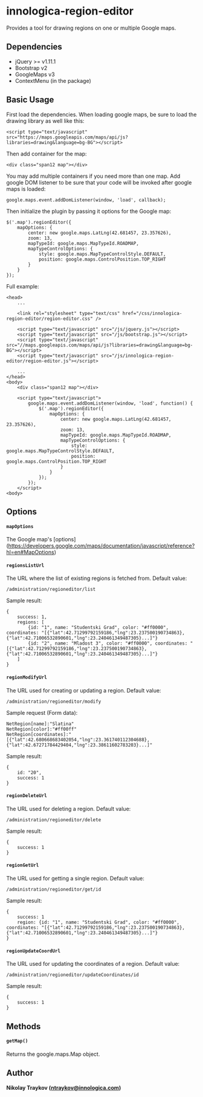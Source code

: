 # innologica-region-editor

Provides a tool for drawing regions on one or multiple Google maps.

## Dependencies

* jQuery >= v1.11.1
* Bootstrap v2
* GoogleMaps v3
* ContextMenu (in the package)

## Basic Usage

First load the dependencies. When loading google maps, be sure to load the drawing library as well like this:

    <script type="text/javascript" src="https://maps.googleapis.com/maps/api/js?libraries=drawing&language=bg-BG"></script>

Then add container for the map:

    <div class="span12 map"></div>

You may add multiple containers if you need more than one map.
Add google DOM listener to be sure that your code will be invoked after google maps is loaded:

    google.maps.event.addDomListener(window, 'load', callback);

Then initialize the plugin by passing it options for the Google map:

    $('.map').regionEditor({
        mapOptions: {
            center: new google.maps.LatLng(42.681457, 23.357626),
            zoom: 13,
            mapTypeId: google.maps.MapTypeId.ROADMAP,
            mapTypeControlOptions: {
                style: google.maps.MapTypeControlStyle.DEFAULT,
                position: google.maps.ControlPosition.TOP_RIGHT
            }
        }
    });

Full example:

    <head>
        ...

        <link rel="stylesheet" type="text/css" href="/css/innologica-region-editor/region-editor.css" />

        <script type="text/javascript" src="/js/jquery.js"></script>
        <script type="text/javascript" src="/js/bootstrap.js"></script>
        <script type="text/javascript" src="//maps.googleapis.com/maps/api/js?libraries=drawing&language=bg-BG"></script>
        <script type="text/javascript" src="/js/innologica-region-editor/region-editor.js"></script>        
        
        ...
    </head>
    <body>
        <div class="span12 map"></div>

        <script type="text/javascript">
            google.maps.event.addDomListener(window, 'load', function() {
                $('.map').regionEditor({
                    mapOptions: {
                        center: new google.maps.LatLng(42.681457, 23.357626),
                        zoom: 13,
                        mapTypeId: google.maps.MapTypeId.ROADMAP,
                        mapTypeControlOptions: {
                            style: google.maps.MapTypeControlStyle.DEFAULT,
                            position: google.maps.ControlPosition.TOP_RIGHT
                        }
                    }
                });
            });
        </script>
    <body>

## Options

#### `mapOptions`

The Google map's [options] (https://developers.google.com/maps/documentation/javascript/reference?hl=en#MapOptions)

#### ```regionsListUrl```

The URL where the list of existing regions is fetched from. Default value: 

`/administration/regioneditor/list`

Sample result:

    {
        success: 1, 
        regions: [
            {id: "1", name: "Studentski Grad", color: "#ff0000", coordinates: "[{"lat":42.71299792159186,"lng":23.237500190734863},{"lat":42.71006532890601,"lng":23.240461349487305}...]"}
            {id: "2", name: "Mladost 3", color: "#ff0000", coordinates: "[{"lat":42.71299792159186,"lng":23.237500190734863},{"lat":42.71006532890601,"lng":23.240461349487305}...]"}
        ]
    }

#### ```regionModifyUrl```

The URL used for creating or updating a region. Default value: 

`/administration/regioneditor/modify`

Sample request (Form data):

    NetRegion[name]:"Slatina"
    NetRegion[color]:"#ff00ff"
    NetRegion[coordinates]:"[{"lat":42.680668683402054,"lng":23.361740112304688},{"lat":42.67271784429404,"lng":23.38611602783203}...]"

Sample result:

    {
        id: "20",
        success: 1
    }
    
#### ```regionDeleteUrl```

The URL used for deleting a region. Default value: 

`/administration/regioneditor/delete`

Sample result:

    {
        success: 1
    }
        
#### ```regionGetUrl```

The URL used for getting a single region. Default value: 

`/administration/regioneditor/get/id`

Sample result:

    {
        success: 1
        region: {id: "1", name: "Studentski Grad", color: "#ff0000", coordinates: "[{"lat":42.71299792159186,"lng":23.237500190734863},{"lat":42.71006532890601,"lng":23.240461349487305}...]"}
    }
    
#### ```regionUpdateCoordUrl```

The URL used for updating the coordinates of a region. Default value: 

`/administration/regioneditor/updateCoordinates/id`

Sample result:

    {
        success: 1
    }

## Methods

#### ```getMap()```

Returns the google.maps.Map object.

## Author

**Nikolay Traykov (<ntraykov@innologica.com>)**
